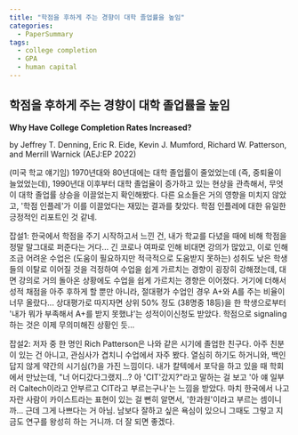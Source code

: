 ```yaml
---
title: "학점을 후하게 주는 경향이 대학 졸업률을 높임"
categories:
  - PaperSummary
tags:
  - college completion
  - GPA
  - human capital
--- 
```


## 학점을 후하게 주는 경향이 대학 졸업률을 높임

**Why Have College Completion Rates Increased?**

by Jeffrey T. Denning, Eric R. Eide, Kevin J. Mumford, Richard W. Patterson, and Merrill Warnick (AEJ:EP 2022)

<!--
We document that college completion rates have increased since the 1990s, after declining in the 1970s and 1980s. We find that most of the increase in graduation rates can be explained by grade inflation and that other factors, such as changing student characteristics and institutional resources, play little or no role. This is because GPA strongly predicts graduation, and GPAs have been rising since the 1990s. This finding holds in national survey data and in records from nine large public universities. We also find that at a public liberal arts college grades increased, holding performance on identical exams fixed. 
-->

(미국 학교 얘기임) 1970년대와 80년대에는 대학 졸업률이 줄었었는데 (즉, 중퇴율이 늘었었는데), 1990년대 이후부터 대학 졸업율이 증가하고 있는 현상을 관측해서, 무엇이 대학 졸업률 상승을 이끌었는지 확인해봤다. 다른 요소들은 거의 영향을 미치지 않았고, '학점 인플레'가 이를 이끌었다는 재밌는 결과를 찾았다. 학점 인플레에 대한 유일한 긍정적인 리포트인 것 같네.

잡설1: 한국에서 학점을 주기 시작하고서 느낀 건, 내가 학교를 다녔을 때에 비해 학점을 정말 말그대로 퍼준다는 거다... 긴 코로나 여파로 인해 비대면 강의가 많았고, 이로 인해 조금 어려운 수업은 (도움이 필요하지만 적극적으로 도움받지 못하는) 성취도 낮은 학생들의 이탈로 이어질 것을 걱정하여 수업을 쉽게 가르치는 경향이 굉장히 강해졌는데, 대면 강의로 거의 돌아온 상황에도 수업을 쉽게 가르치는 경향은 이어졌다. 거기에 더해서 성적 채점을 아주 후하게 할 뿐만 아니라, 절대평가 수업인 경우 A+와 A를 주는 비율이 너무 올랐다... 상대평가로 따지자면 상위 50% 정도 (38명중 18등)을 한 학생으로부터 '내가 뭐가 부족해서 A+를 받지 못했냐'는 성적이이신청도 받았다. 학점으로 signaling하는 것은 이제 무의미해진 상황인 듯...

잡설2: 저자 중 한 명인 Rich Patterson은 나와 같은 시기에 졸업한 친구다. 아주 친분이 있는 건 아니고, 관심사가 겹치니 수업에서 자주 봤다. 열심히 하기도 하거니와, 백인답지 않게 약간의 시기심(?)을 가진 느낌이다. 내가 칼텍에서 포닥을 하고 있을 때 학회에서 만났는데, "너 어디갔다그랬지...? 아 'CIT'갔지?"라고 말하는 걸 보고 '아 얘 일부러 Caltech이라고 안부르고 CIT라고 부르는구나'는 느낌을 받았다. 마치 한국에서 나고 자란 사람이 카이스트라는 표현이 있는 걸 뻔히 알면서, '한과원'이라고 부르는 셈이니까... 근데 그게 나쁘다는 거 아님. 남보다 잘하고 싶은 욕심이 있으니 그때도 그렇고 지금도 연구를 왕성히 하는 거니까. 더 잘 되면 좋겠다.